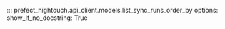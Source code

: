 ::: prefect_hightouch.api_client.models.list_sync_runs_order_by
    options:
      show_if_no_docstring: True